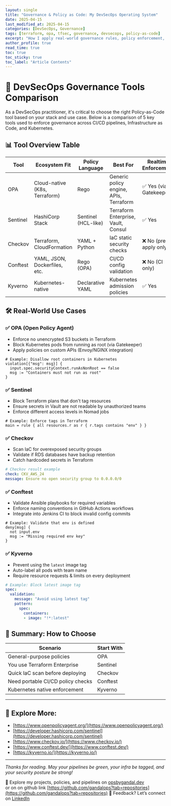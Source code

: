 ```yaml
---
layout: single
title: "Governance & Policy as Code: My DevSecOps Operating System"
date: 2025-04-15
last_modified_at: 2025-04-15
categories: [DevSecOps, Governance]
tags: [terraform, opa, tfsec, governance, devsecops, policy-as-code]
excerpt: "How I apply real-world governance rules, policy enforcement, and security practices across all 21 DevSecOps Epics."
author_profile: true
read_time: true
toc: true
toc_sticky: true
toc_label: "Article Contents"
---
```


# 🔐 DevSecOps Governance Tools Comparison

As a DevSecOps practitioner, it's critical to choose the right Policy-as-Code tool based on your stack and use case. Below is a comparison of 5 key tools used to enforce governance across CI/CD pipelines, Infrastructure as Code, and Kubernetes.

## 📊 Tool Overview Table

| Tool       | Ecosystem Fit                 | Policy Language     | Best For                              | Realtime Enforcement | Difficulty |
|------------|-------------------------------|---------------------|----------------------------------------|-----------------------|------------|
| OPA        | Cloud-native (K8s, Terraform) | Rego                | Generic policy engine, APIs, Terraform | ✅ Yes (via Gatekeeper) | ⚙️ Medium |
| Sentinel   | HashiCorp Stack               | Sentinel (HCL-like) | Terraform Enterprise, Vault, Consul    | ✅ Yes                 | ⚙️ Medium |
| Checkov    | Terraform, CloudFormation     | YAML + Python       | IaC static security checks             | ❌ No (pre-apply only) | 🟢 Easy   |
| Conftest   | YAML, JSON, Dockerfiles, etc. | Rego (OPA)          | CI/CD config validation                | ❌ No (CI only)        | ⚙️ Medium |
| Kyverno    | Kubernetes-native             | Declarative YAML    | Kubernetes admission policies          | ✅ Yes                 | 🟢 Easy   |

## 🛠 Real-World Use Cases

### ✅ OPA (Open Policy Agent)
- Enforce no unencrypted S3 buckets in Terraform
- Block Kubernetes pods from running as root (via Gatekeeper)
- Apply policies on custom APIs (Envoy/NGINX integration)

```rego
# Example: Disallow root containers in Kubernetes
violation[{"msg": msg}] {
  input.spec.securityContext.runAsNonRoot == false
  msg := "Containers must not run as root"
}
```

### ✅ Sentinel
- Block Terraform plans that don't tag resources
- Ensure secrets in Vault are not readable by unauthorized teams
- Enforce different access levels in Nomad jobs

```hcl
# Example: Enforce tags in Terraform
main = rule { all resources.r as r { r.tags contains "env" } }
```

### ✅ Checkov
- Scan IaC for overexposed security groups
- Validate if RDS databases have backup retention
- Catch hardcoded secrets in Terraform

```yaml
# Checkov result example
check: CKV_AWS_24
message: Ensure no open security group to 0.0.0.0/0
```

### ✅ Conftest
- Validate Ansible playbooks for required variables
- Enforce naming conventions in GitHub Actions workflows
- Integrate into Jenkins CI to block invalid config commits

```rego
# Example: Validate that env is defined
deny[msg] {
  not input.env
  msg := "Missing required env key"
}
```

### ✅ Kyverno
- Prevent using the `latest` image tag
- Auto-label all pods with team name
- Require resource requests & limits on every deployment

```yaml
# Example: Block latest image tag
spec:
  validation:
    message: "Avoid using latest tag"
    pattern:
      spec:
        containers:
        - image: "!*:latest"
```

## 🧠 Summary: How to Choose

| Scenario                                | Start With     |
|-----------------------------------------|----------------|
| General-purpose policies                | OPA            |
| You use Terraform Enterprise            | Sentinel       |
| Quick IaC scan before deploying         | Checkov        |
| Need portable CI/CD policy checks       | Conftest       |
| Kubernetes native enforcement           | Kyverno        |

---

## 🔗 Explore More:
- [https://www.openpolicyagent.org/](https://www.openpolicyagent.org/)
- [https://developer.hashicorp.com/sentinel](https://developer.hashicorp.com/sentinel)
- [https://www.checkov.io/](https://www.checkov.io/)
- [https://www.conftest.dev/](https://www.conftest.dev/)
- [https://kyverno.io/](https://kyverno.io/)

---

*Thanks for reading. May your pipelines be green, your infra be tagged, and your security posture be strong!*

🔗 Explore my projects, policies, and pipelines on [opsbygandal.dev](https://www.opsbygandal.dev)  \
or on on github link [https://github.com/gandalops?tab=repositories](https://github.com/gandalops?tab=repositories)
🔄 Feedback? Let’s connect on [LinkedIn](https://www.linkedin.com/)